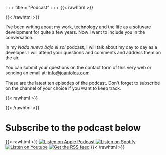 +++
title = "Podcast"
+++
{{< rawhtml >}}
<html>
<head>
<meta name="viewport" content="width=device-width, initial-scale=1">
<style>
* .image-link {
    border: none !important;
}
</style>
</head>
</html>
{{< /rawhtml >}}

I've been writing about my work, technology and the life as a software development for quite a few years. Now I want to include you in the conversation.

In my _Nada nuevo bajo el sol_ podcast, I will talk about my day to day as a developer. I will attend your questions and comments and address them on the air.

You can submit your questions on the contact form of this very web or sending an email at: info@joantolos.com

These are the latest ten episodes of the podcast. Don't forget to subscribe on the channel of your choice if you want to keep track.

{{< rawhtml >}}
<div id='buzzsprout-large-player-1758642-limit-10'></div><script type='text/javascript' charset='utf-8' src='https://www.buzzsprout.com/1758642.js?player=large&limit=10&container_id=buzzsprout-large-player-1758642-limit-10'></script>
{{< /rawhtml >}}

# Subscribe to the podcast below

{{< rawhtml >}}
<a href="http://example.com/" target="_blank" class="image-link"><img src="/img/nadaNuevoBajoElSol/apple.png" alt="Listen on Apple Podcast"></a>
<a href="https://open.spotify.com/show/6BcHhm3wO3cvSIMZL6ssG8" target="_blank" class="image-link"><img src="/img/nadaNuevoBajoElSol/spotify.png" alt="Listen on Spotify"></a>
<a href="http://youtube.com/channel/UC4wf7OriE3f08dmbVvHykQg" target="_blank" class="image-link"><img src="/img/nadaNuevoBajoElSol/youtube.png" alt="Listen on Youtube"></a>
<a href="https://feeds.buzzsprout.com/1758642.rss" target="_blank" class="image-link"><img src="/img/nadaNuevoBajoElSol/rss.png" alt="Get the RSS feed"></a>
{{< /rawhtml >}}
